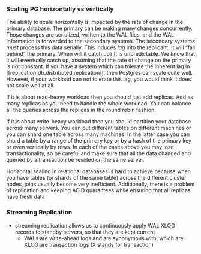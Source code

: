 
### Scaling PG horizontally vs vertically
The ability to scale horizontally is impacted by the rate of change in the primary database. The primary can be making many changes concurrently. Those changes are serialized, written to the WAL files, and the WAL information is forwarded to the secondary systems. The secondary systems *must* process this data serially. This induces *lag* into the replicant. It will “fall behind” the primary. When will it catch up? It is unpredictable. We know that it will eventually catch up, assuming that the rate of change on the primary is not constant. If you have a system which can tolerate the inherent lag in [[replication|db.distributed.replication]], then Postgres can scale quite well. However, if your workload can not tolerate this lag, you would think it does not scale well at all.

If it is about read-heavy workload then you should just add replicas. Add as many replicas as you need to handle the whole workload. You can balance all the queries across the replicas in the round robin fashion.

If it is about write-heavy workload then you should partition your database across many servers. You can put different tables on different machines or you can shard one table across many machines. In the latter case you can shard a table by a range of the primary key or by a hash of the primary key or even vertically by rows. In each of the cases above you may lose transactionality, so be careful and make sure that all the data changed and queried by a transaction be resided on the same server.

Horizontal scaling in relational databases is hard to achieve because when you have tables (or shards of the same table) across the different cluster nodes, joins usually become very inefficient. Additionally, there is a problem of replication and keeping ACID guarantees while ensuring that all replicas have fresh data

### Streaming Replication
- streaming replication allows us to continuously apply WAL XLOG records to standby servers, so that they are kept current
	- WALs are write-ahead logs and are synonymous with, which are XLOG are transaction logs (X stands for transaction)
